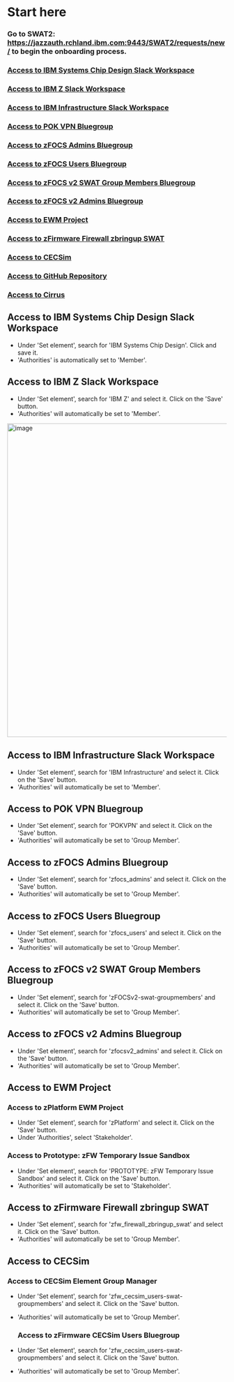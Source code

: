 # Start here
### Go to SWAT2: https://jazzauth.rchland.ibm.com:9443/SWAT2/requests/new/ to begin the onboarding process.

### [Access to IBM Systems Chip Design Slack Workspace](#access-to-ibm-systems-chip-design-slack-workspace)
### [Access to IBM Z Slack Workspace](#access-to-ibm-z-slack-workspace)
### [Access to IBM Infrastructure Slack Workspace](#access-to-ibm-infrastructure-slack-workspace)
### [Access to POK VPN Bluegroup](#access-to-pok-vpn-bluegroup)
### [Access to zFOCS Admins Bluegroup](#access-to-zfocs-admins-bluegroup)
### [Access to zFOCS Users Bluegroup](access-to-zfocs-users-bluegroup)
### [Access to zFOCS v2 SWAT Group Members Bluegroup](#access-to-zfocs-v2-swat-group-members-bluegroup)
### [Access to zFOCS v2 Admins Bluegroup](#access-to-zfocs-v2-admins-bluegroup)
### [Access to EWM Project](#access-to-ewm-project)
### [Access to zFirmware Firewall zbringup SWAT](#access-to-zfirmware-firewall-zbringup-swat)
### [Access to CECSim](#access-to-cecsim)
### [Access to GitHub Repository](#access-to-github-repository)
### [Access to Cirrus](#access-to-cirrus)


## Access to IBM Systems Chip Design Slack Workspace
- Under 'Set element', search for 'IBM Systems Chip Design'. Click and save it. 
- 'Authorities' is automatically set to 'Member'.

## Access to IBM Z Slack Workspace
- Under 'Set element', search for 'IBM Z' and select it. Click on the 'Save' button.
- 'Authorities' will automatically be set to 'Member'.

<img width="719" alt="image" src="https://github.com/user-attachments/assets/6944c685-3bdb-40b5-8983-f51de4873f89" />

## Access to IBM Infrastructure Slack Workspace
- Under 'Set element', search for 'IBM Infrastructure' and select it. Click on the 'Save' button.
- 'Authorities' will automatically be set to 'Member'.

## Access to POK VPN Bluegroup
- Under 'Set element', search for 'POKVPN' and select it. Click on the 'Save' button.
- 'Authorities' will automatically be set to 'Group Member'.

## Access to zFOCS Admins Bluegroup
- Under 'Set element', search for 'zfocs_admins' and select it. Click on the 'Save' button.
- 'Authorities' will automatically be set to 'Group Member'.

## Access to zFOCS Users Bluegroup
- Under 'Set element', search for 'zfocs_users' and select it. Click on the 'Save' button.
- 'Authorities' will automatically be set to 'Group Member'.

## Access to zFOCS v2 SWAT Group Members Bluegroup
- Under 'Set element', search for 'zFOCSv2-swat-groupmembers' and select it. Click on the 'Save' button.
- 'Authorities' will automatically be set to 'Group Member'.

## Access to zFOCS v2 Admins Bluegroup
- Under 'Set element', search for 'zfocsv2_admins' and select it. Click on the 'Save' button.
- 'Authorities' will automatically be set to 'Group Member'.

## Access to EWM Project
### Access to zPlatform EWM Project
- Under 'Set element', search for 'zPlatform' and select it. Click on the 'Save' button.
- Under 'Authorities', select 'Stakeholder'. 

### Access to Prototype: zFW Temporary Issue Sandbox
- Under 'Set element', search for 'PROTOTYPE: zFW Temporary Issue Sandbox' and select it. Click on the 'Save' button.
- 'Authorities' will automatically be set to 'Stakeholder'.

## Access to zFirmware Firewall zbringup SWAT
- Under 'Set element', search for 'zfw_firewall_zbringup_swat' and select it. Click on the 'Save' button.
- 'Authorities' will automatically be set to 'Group Member'.

## Access to CECSim
### Access to CECSim Element Group Manager
- Under 'Set element', search for 'zfw_cecsim_users-swat-groupmembers' and select it. Click on the 'Save' button.
- 'Authorities' will automatically be set to 'Group Member'.

  ### Access to zFirmware CECSim Users Bluegroup
- Under 'Set element', search for 'zfw_cecsim_users-swat-groupmembers' and select it. Click on the 'Save' button.
- 'Authorities' will automatically be set to 'Group Member'.
